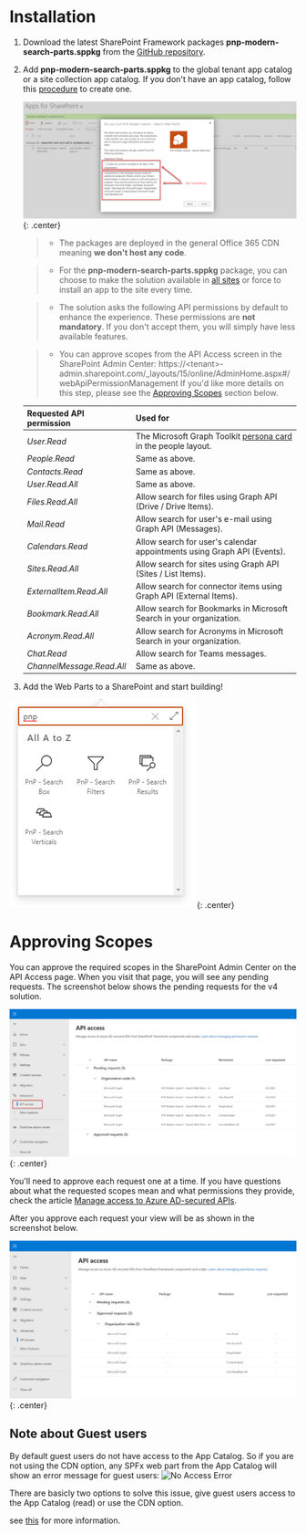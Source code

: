 # Installation

1. Download the latest SharePoint Framework packages **pnp-modern-search-parts.sppkg** from the [GitHub repository](https://github.com/microsoft-search/pnp-modern-search/releases).
2. Add **pnp-modern-search-parts.sppkg** to the global tenant app catalog or a site collection app catalog. If you don't have an app catalog, follow this [procedure](https://docs.microsoft.com/en-us/sharepoint/use-app-catalog) to create one. 

    !["App Catalog "](./assets/app_catalog.png){: .center}

    > * The packages are deployed in the general Office 365 CDN meaning **we don't host any code**.

    > * For the **pnp-modern-search-parts.sppkg** package, you can choose to make the solution available in [all sites](https://docs.microsoft.com/en-us/sharepoint/dev/spfx/tenant-scoped-deployment) or force to install an app to the site every time.

    > * The solution asks the following API permissions by default to enhance the experience. These permissions are **not mandatory**. If you don't accept them, you will simply have less available features.

    > * You can approve scopes from the API Access screen in the SharePoint Admin Center: https://&lt;tenant&gt;-admin.sharepoint.com/_layouts/15/online/AdminHome.aspx#/webApiPermissionManagement If you'd like more details on this step, please see the [Approving Scopes](#approving-scopes) section below.

    | Requested API permission | Used for |
    | -------------- | --------- |
    | _User.Read_ | The Microsoft Graph Toolkit [persona card](https://docs.microsoft.com/en-us/graph/toolkit/components/person-card#microsoft-graph-permissions) in the people layout.  |
    | _People.Read_ | Same as above.
    | _Contacts.Read_ | Same as above.
    | _User.Read.All_ | Same as above.
    | _Files.Read.All_ | Allow search for files using Graph API (Drive / Drive Items).
    | _Mail.Read_ | Allow search for user's e-mail using Graph API (Messages).
    | _Calendars.Read_ | Allow search for user's calendar appointments using Graph API (Events).
    | _Sites.Read.All_ | Allow search for sites using Graph API (Sites / List Items).
    | _ExternalItem.Read.All_ | Allow search for connector items using Graph API (External Items).
    | _Bookmark.Read.All_ | Allow search for Bookmarks in Microsoft Search in your organization.
    | _Acronym.Read.All_ | Allow search for Acronyms in Microsoft Search in your organization.
    | _Chat.Read_ | Allow search for Teams messages.
    | _ChannelMessage.Read.All_ | Same as above.

3. Add the Web Parts to a SharePoint and start building!

!["Available Web Parts"](./assets/webparts.png){: .center}

# Approving Scopes

You can approve the required scopes in the SharePoint Admin Center on the API Access page. When you visit that page, you will see any pending requests. The screenshot below shows the pending requests for the v4 solution.

!["App Catalog"](./assets/api-access-pending.jpg){: .center}

You'll need to approve each request one at a time. If you have questions about what the requested scopes mean and what permissions they provide, check the article [Manage access to Azure AD-secured APIs](https://docs.microsoft.com/en-us/sharepoint/api-access).

After you approve each request your view will be as shown in the screenshot below.

!["App Catalog"](./assets/api-access-approved.jpg){: .center}


## Note about Guest users

By default guest users do not have access to the App Catalog. So if you are not using the CDN option, any SPFx web part from the App Catalog will show an error message for guest users:
![No Access Error](../assets/NoAccessError.png)

There are basicly two options to solve this issue,
give guest users access to the App Catalog (read) or use the CDN option.

see [this](https://web.archive.org/web/20220420021131/https://laurakokkarinen.com/sharepoint-online-guest-user-troubles-and-how-to-get-past-them/) for more information.